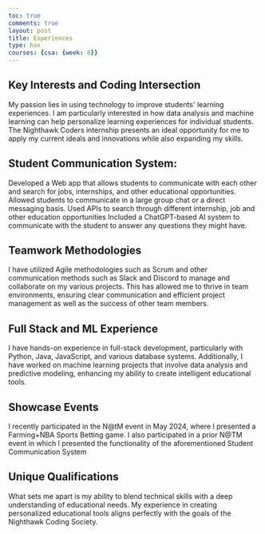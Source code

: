 ```yaml
---
toc: true
comments: true
layout: post
title: Experiences
type: hax
courses: {csa: {week: 8}}
---
```


## Key Interests and Coding Intersection
My passion lies in using technology to improve students' learning experiences. I am particularly interested in how data analysis and machine learning can help personalize learning experiences for individual students. The Nighthawk Coders internship presents an ideal opportunity for me to apply my current ideals and innovations while also expanding my skills.


## Student Communication System:
Developed a Web app that allows students to communicate with each other and search for jobs, internships, and other educational opportunities.
Allowed students to communicate in a large group chat or a direct messaging basis.
Used APIs to search through different internship, job and other education opportunities
Included a ChatGPT-based AI system to communicate with the student to answer any questions they might have.

## Teamwork Methodologies
I have utilized Agile methodologies such as Scrum and other communication methods such as Slack and Discord to manage and collaborate on my various projects. This has allowed me to thrive in team environments, ensuring clear communication and efficient project management as well as the success of other team members.

## Full Stack and ML Experience
I have hands-on experience in full-stack development, particularly with Python, Java, JavaScript, and various database systems. Additionally, I have worked on machine learning projects that involve data analysis and predictive modeling, enhancing my ability to create intelligent educational tools.

## Showcase Events
I recently participated in the N@tM event in May 2024, where I presented a Farming+NBA Sports Betting game.
I also participated in a prior N@TM event in which I presented the functionality of the aforementioned Student Communication System

## Unique Qualifications
What sets me apart is my ability to blend technical skills with a deep understanding of educational needs. My experience in creating personalized educational tools aligns perfectly with the goals of the Nighthawk Coding Society.




